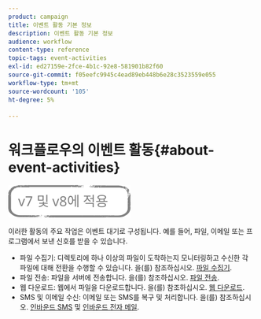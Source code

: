 ```yaml
---
product: campaign
title: 이벤트 활동 기본 정보
description: 이벤트 활동 기본 정보
audience: workflow
content-type: reference
topic-tags: event-activities
exl-id: ed27159e-2fce-4b1c-92e8-581901b82f60
source-git-commit: f05eefc9945c4ead89eb448b6e28c3523559e055
workflow-type: tm+mt
source-wordcount: '105'
ht-degree: 5%

---
```


# 워크플로우의 이벤트 활동{#about-event-activities}

![](../../assets/common.svg)

이러한 활동의 주요 작업은 이벤트 대기로 구성됩니다. 예를 들어, 파일, 이메일 또는 프로그램에서 보낸 신호를 받을 수 있습니다.

* 파일 수집기: 디렉토리에 하나 이상의 파일이 도착하는지 모니터링하고 수신한 각 파일에 대해 전환을 수행할 수 있습니다. 을(를) 참조하십시오. [파일 수집기](file-collector.md).
* 파일 전송: 파일을 서버에 전송합니다. 을(를) 참조하십시오. [파일 전송](file-transfer.md).
* 웹 다운로드: 웹에서 파일을 다운로드합니다. 을(를) 참조하십시오. [웹 다운로드](web-download.md).
* SMS 및 이메일 수신: 이메일 또는 SMS를 복구 및 처리합니다. 을(를) 참조하십시오. [인바운드 SMS](inbound-sms.md) 및 [인바운드 전자 메일](inbound-emails.md).
